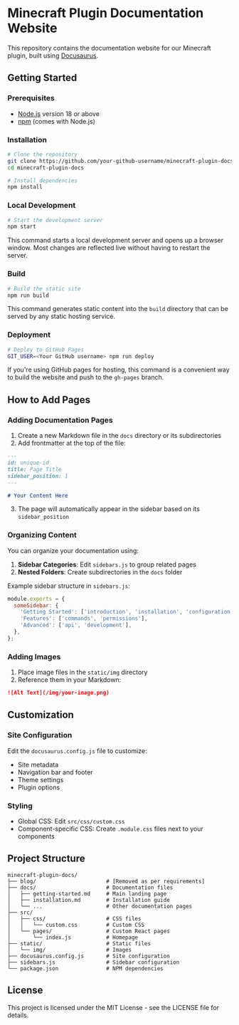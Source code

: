 # Minecraft Plugin Documentation Website

This repository contains the documentation website for our Minecraft plugin, built using [Docusaurus](https://docusaurus.io/).

## Getting Started

### Prerequisites

- [Node.js](https://nodejs.org/en/download/) version 18 or above
- [npm](https://www.npmjs.com/) (comes with Node.js)

### Installation

```bash
# Clone the repository
git clone https://github.com/your-github-username/minecraft-plugin-docs.git
cd minecraft-plugin-docs

# Install dependencies
npm install
```

### Local Development

```bash
# Start the development server
npm start
```

This command starts a local development server and opens up a browser window. Most changes are reflected live without having to restart the server.

### Build

```bash
# Build the static site
npm run build
```

This command generates static content into the `build` directory that can be served by any static hosting service.

### Deployment

```bash
# Deploy to GitHub Pages
GIT_USER=<Your GitHub username> npm run deploy
```

If you're using GitHub pages for hosting, this command is a convenient way to build the website and push to the `gh-pages` branch.

## How to Add Pages

### Adding Documentation Pages

1. Create a new Markdown file in the `docs` directory or its subdirectories
2. Add frontmatter at the top of the file:

```md
---
id: unique-id
title: Page Title
sidebar_position: 1
---

# Your Content Here
```

3. The page will automatically appear in the sidebar based on its `sidebar_position`

### Organizing Content

You can organize your documentation using:

1. **Sidebar Categories**: Edit `sidebars.js` to group related pages
2. **Nested Folders**: Create subdirectories in the `docs` folder

Example sidebar structure in `sidebars.js`:

```js
module.exports = {
  someSidebar: {
    'Getting Started': ['introduction', 'installation', 'configuration'],
    'Features': ['commands', 'permissions'],
    'Advanced': ['api', 'development'],
  },
};
```

### Adding Images

1. Place image files in the `static/img` directory
2. Reference them in your Markdown:

```md
![Alt Text](/img/your-image.png)
```

## Customization

### Site Configuration

Edit the `docusaurus.config.js` file to customize:

- Site metadata
- Navigation bar and footer
- Theme settings
- Plugin options

### Styling

- Global CSS: Edit `src/css/custom.css`
- Component-specific CSS: Create `.module.css` files next to your components

## Project Structure

```
minecraft-plugin-docs/
├── blog/                      # [Removed as per requirements]
├── docs/                      # Documentation files
│   ├── getting-started.md     # Main landing page
│   ├── installation.md        # Installation guide
│   └── ...                    # Other documentation pages
├── src/
│   ├── css/                   # CSS files
│   │   └── custom.css         # Custom CSS
│   └── pages/                 # Custom React pages
│       └── index.js           # Homepage
├── static/                    # Static files
│   └── img/                   # Images
├── docusaurus.config.js       # Site configuration
├── sidebars.js                # Sidebar configuration
└── package.json               # NPM dependencies
```

## License

This project is licensed under the MIT License - see the LICENSE file for details.